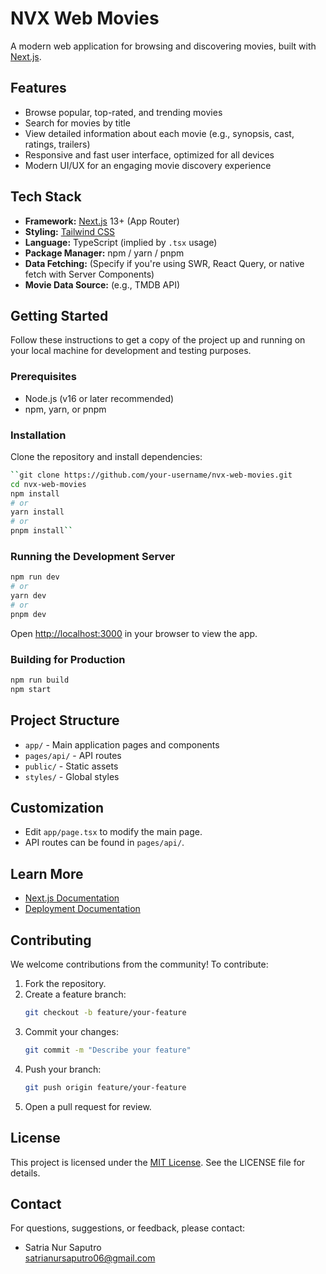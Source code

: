# NVX Web Movies

A modern web application for browsing and discovering movies, built with [Next.js](https://nextjs.org/).


## Features

- Browse popular, top-rated, and trending movies
- Search for movies by title
- View detailed information about each movie (e.g., synopsis, cast, ratings, trailers)
- Responsive and fast user interface, optimized for all devices
- Modern UI/UX for an engaging movie discovery experience

## Tech Stack

- **Framework:** [Next.js](https://nextjs.org/) 13+ (App Router)
- **Styling:** [Tailwind CSS](https://tailwindcss.com/)
- **Language:** TypeScript (implied by `.tsx` usage)
- **Package Manager:** npm / yarn / pnpm
- **Data Fetching:** (Specify if you're using SWR, React Query, or native fetch with Server Components)
- **Movie Data Source:** (e.g., TMDB API)

## Getting Started

Follow these instructions to get a copy of the project up and running on your local machine for development and testing purposes.

### Prerequisites

- Node.js (v16 or later recommended)
- npm, yarn, or pnpm

### Installation

Clone the repository and install dependencies:

```bash
``git clone https://github.com/your-username/nvx-web-movies.git
cd nvx-web-movies
npm install
# or
yarn install
# or
pnpm install``
```

### Running the Development Server

```zsh
npm run dev
# or
yarn dev
# or
pnpm dev
```

Open [http://localhost:3000](http://localhost:3000) in your browser to view the app.

### Building for Production

```zsh
npm run build
npm start
```

## Project Structure

- `app/` - Main application pages and components
- `pages/api/` - API routes
- `public/` - Static assets
- `styles/` - Global styles

## Customization

- Edit `app/page.tsx` to modify the main page.
- API routes can be found in `pages/api/`.

## Learn More

- [Next.js Documentation](https://nextjs.org/docs)
- [Deployment Documentation](https://nextjs.org/docs/deployment)

## Contributing

We welcome contributions from the community! To contribute:

1. Fork the repository.
2. Create a feature branch:
     ```bash
     git checkout -b feature/your-feature
     ```
3. Commit your changes:
     ```bash
     git commit -m "Describe your feature"
     ```
4. Push your branch:
     ```bash
     git push origin feature/your-feature
     ```
5. Open a pull request for review.

## License

This project is licensed under the [MIT License](https://opensource.org/license/mit). See the LICENSE file for details.

## Contact

For questions, suggestions, or feedback, please contact:

- Satria Nur Saputro  
  [satrianursaputro06@gmail.com](mailto:satrianursaputro06@gmail.com)